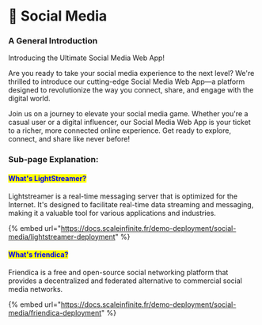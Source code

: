 # 📱 Social Media

### **A General Introduction**



Introducing the Ultimate Social Media Web App!

Are you ready to take your social media experience to the next level? We're thrilled to introduce our cutting-edge Social Media Web App—a platform designed to revolutionize the way you connect, share, and engage with the digital world.

Join us on a journey to elevate your social media game. Whether you're a casual user or a digital influencer, our Social Media Web App is your ticket to a richer, more connected online experience. Get ready to explore, connect, and share like never before!

### Sub-page Explanation:

#### <mark style="color:blue;">What's LightStreamer?</mark>

Lightstreamer is a real-time messaging server that is optimized for the Internet. It's designed to facilitate real-time data streaming and messaging, making it a valuable tool for various applications and industries.

{% embed url="https://docs.scaleinfinite.fr/demo-deployment/social-media/lightstreamer-deployment" %}

#### <mark style="color:blue;">What's friendica?</mark>

Friendica is a free and open-source social networking platform that provides a decentralized and federated alternative to commercial social media networks.



{% embed url="https://docs.scaleinfinite.fr/demo-deployment/social-media/friendica-deployment" %}
